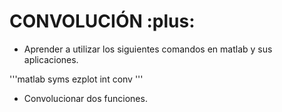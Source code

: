 # CONVOLUCIÓN :plus:

- Aprender a utilizar los siguientes comandos en matlab y sus aplicaciones.

'''matlab
syms
ezplot
int
conv
'''

- Convolucionar dos funciones.
